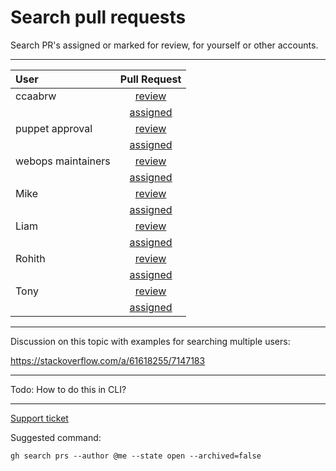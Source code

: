 # Search pull requests

Search PR's assigned or marked for review, for yourself or other accounts.

---

| User | Pull Request   |
| :--- | :---: |
| ccaabrw | [review](https://github.com/pulls?q=is%3Aopen+is%3Apr+review-requested%3Accaabrw) |
|         | [assigned](https://github.com/pulls?q=is%3Aopen+is%3Apr+assignee%3Accaabrw) |
| puppet approval | [review](https://github.com/pulls?q=is%3Aopen+is%3Apr+review-requested%3Apuppet-approval) |
|         | [assigned](https://github.com/pulls?q=is%3Aopen+is%3Apr+assignee%3Apuppet-approval) |
| webops maintainers | [review](https://github.com/pulls?q=is%3Aopen+is%3Apr+review-requested%3Awebops-maintainers) |
|         | [assigned](https://github.com/pulls?q=is%3Aopen+is%3Apr+assignee%3Awebops-maintainers) |
| Mike    | [review](https://github.com/pulls?q=is%3Aopen+is%3Apr+review-requested%3Acceaood) |
|         | [assigned](https://github.com/pulls?q=is%3Aopen+is%3Apr+assignee%3Acceaood) |
| Liam    | [review](https://github.com/pulls?q=is%3Aopen+is%3Apr+review-requested%3Auclreilly) |
|         | [assigned](https://github.com/pulls?q=is%3Aopen+is%3Apr+assignee%3Auclreilly) |
| Rohith  | [review](https://github.com/pulls?q=is%3Aopen+is%3Apr+review-requested%3Armovvaucl) |
|         | [assigned](https://github.com/pulls?q=is%3Aopen+is%3Apr+assignee%3Armovvaucl) |
| Tony    | [review](https://github.com/pulls?q=is%3Aopen+is%3Apr+review-requested%3Atbrooksucl) |
|         | [assigned](https://github.com/pulls?q=is%3Aopen+is%3Apr+assignee%3Atbrooksucl) |

---

Discussion on this topic with examples for searching multiple users:

https://stackoverflow.com/a/61618255/7147183


---

Todo: How to do this in CLI?

---
[Support ticket](https://support.github.com/ticket/2305555)

Suggested command:

```
gh search prs --author @me --state open --archived=false
```


